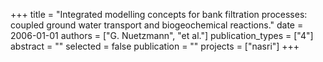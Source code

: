 +++
title = "Integrated modelling concepts for bank filtration processes: coupled ground water transport and biogeochemical reactions."
date = 2006-01-01
authors = ["G. Nuetzmann", "et al."]
publication_types = ["4"]
abstract = ""
selected = false
publication = ""
projects = ["nasri"]
+++

